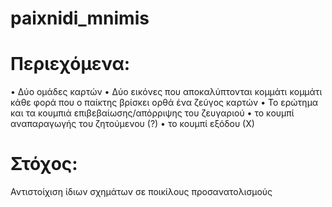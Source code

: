 # paixnidi_mnimis

# Περιεχόμενα:
• Δύο ομάδες καρτών
• Δύο εικόνες που αποκαλύπτονται κομμάτι κομμάτι
κάθε φορά που ο παίκτης βρίσκει ορθά ένα ζεύγος
καρτών
• Το ερώτημα και τα κουμπιά
επιβεβαίωσης/απόρριψης του ζευγαριού
• το κουμπί αναπαραγωγής του ζητούμενου (?)
• το κουμπί εξόδου (Χ)

 
# Στόχος:
Αντιστοίχιση ίδιων σχημάτων σε ποικίλους προσανατολισμούς
